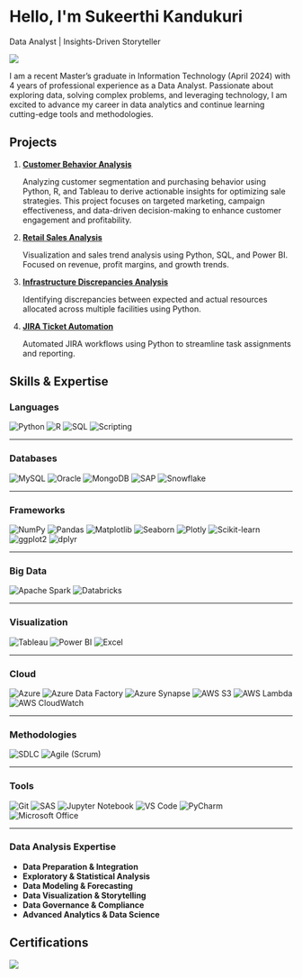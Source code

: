 
# Hello, I'm Sukeerthi Kandukuri
Data Analyst | Insights-Driven Storyteller

<a href="https://linkedin.com/sukeerthi-kandukuri"><img src="https://img.shields.io/badge/-LinkedIn-0072b1?&style=for-the-badge&logo=linkedin&logoColor=white" /></a>

I am a recent Master’s graduate in Information Technology (April 2024) with 4 years of professional experience as a Data Analyst. Passionate about exploring data, solving complex problems, and leveraging technology, I am excited to advance my career in data analytics and continue learning cutting-edge tools and methodologies.

## Projects
1. <a href="https://github.com/KandukuriSukeerthi/Customer-Behavior-Analysis">**Customer Behavior Analysis**</a>

   Analyzing customer segmentation and purchasing behavior using Python, R, and Tableau to derive actionable insights for optimizing sale strategies. This project focuses on targeted marketing, campaign effectiveness, and data-driven decision-making to enhance customer engagement and profitability. 

2. <a href="https://github.com/KandukuriSukeerthi/Retail-Sales-Analysis">**Retail Sales Analysis** </a>

   Visualization and sales trend analysis using Python, SQL, and Power BI. Focused on revenue, profit margins, and growth trends.  

3. <a href="https://github.com/KandukuriSukeerthi/Infrastructure-Discrepancies-Analysis">**Infrastructure Discrepancies Analysis**</a>

   Identifying discrepancies between expected and actual resources allocated across multiple facilities using Python.  

4. <a href="https://github.com/KandukuriSukeerthi/jira-ticket-automation">**JIRA Ticket Automation**</a>

   Automated JIRA workflows using Python to streamline task assignments and reporting.

## Skills & Expertise

### **Languages**  
![Python](https://img.shields.io/badge/-Python-3776AB?logo=python&logoColor=white&style=flat)  ![R](https://img.shields.io/badge/-R-276DC3?logo=r&logoColor=white&style=flat)  ![SQL](https://img.shields.io/badge/-SQL-4479A1?logo=postgresql&logoColor=white&style=flat)  ![Scripting](https://img.shields.io/badge/-Scripting-0052CC?logo=terminal&logoColor=white&style=flat)

---

### **Databases**  
![MySQL](https://img.shields.io/badge/-MySQL-4479A1?logo=mysql&logoColor=white&style=flat)  ![Oracle](https://img.shields.io/badge/-Oracle-F80000?logo=oracle&logoColor=white&style=flat)  ![MongoDB](https://img.shields.io/badge/-MongoDB-47A248?logo=mongodb&logoColor=white&style=flat)  ![SAP](https://img.shields.io/badge/-SAP-0FAAFF?logo=sap&logoColor=white&style=flat)  ![Snowflake](https://img.shields.io/badge/-Snowflake-29B5E8?logo=snowflake&logoColor=white&style=flat)

---

### **Frameworks**  
![NumPy](https://img.shields.io/badge/-NumPy-013243?logo=numpy&logoColor=white&style=flat)  ![Pandas](https://img.shields.io/badge/-Pandas-150458?logo=pandas&logoColor=white&style=flat)  ![Matplotlib](https://img.shields.io/badge/-Matplotlib-3776AB?logo=python&logoColor=white&style=flat)  ![Seaborn](https://img.shields.io/badge/-Seaborn-3776AB?logo=python&logoColor=white&style=flat)  ![Plotly](https://img.shields.io/badge/-Plotly-3F4F75?logo=plotly&logoColor=white&style=flat)  ![Scikit-learn](https://img.shields.io/badge/-Scikit%20Learn-F7931E?logo=scikitlearn&logoColor=white&style=flat)  ![ggplot2](https://img.shields.io/badge/-ggplot2-276DC3?logo=r&logoColor=white&style=flat)  ![dplyr](https://img.shields.io/badge/-dplyr-276DC3?logo=r&logoColor=white&style=flat)

---

### **Big Data**  
![Apache Spark](https://img.shields.io/badge/-Apache%20Spark-E25A1C?logo=apachespark&logoColor=white&style=flat)  ![Databricks](https://img.shields.io/badge/-Databricks-FF3621?logo=databricks&logoColor=white&style=flat)

---

### **Visualization**  
![Tableau](https://img.shields.io/badge/-Tableau-E97627?logo=tableau&logoColor=white&style=flat)  ![Power BI](https://img.shields.io/badge/-Power%20BI-F2C811?logo=powerbi&logoColor=black&style=flat)  ![Excel](https://img.shields.io/badge/-Excel-217346?logo=microsoft-excel&logoColor=white&style=flat)

---

### **Cloud**  
![Azure](https://img.shields.io/badge/-Azure-0078D4?logo=microsoft-azure&logoColor=white&style=flat)  ![Azure Data Factory](https://img.shields.io/badge/-Azure%20Data%20Factory-003B5C?logo=azure-devops&logoColor=white&style=flat) ![Azure Synapse](https://img.shields.io/badge/-Azure%20Synapse-0085CA?logo=azure-synapse-analytics&logoColor=white&style=flat) ![AWS S3](https://img.shields.io/badge/-AWS%20S3-232F3E?logo=amazonaws&logoColor=white&style=flat)  ![AWS Lambda](https://img.shields.io/badge/-AWS%20Lambda-FF9900?logo=awslambda&logoColor=black&style=flat)  ![AWS CloudWatch](https://img.shields.io/badge/-AWS%20CloudWatch-FF4F8B?logo=amazonaws&logoColor=white&style=flat)

---

### **Methodologies**  
![SDLC](https://img.shields.io/badge/-SDLC-0052CC?style=flat)  ![Agile (Scrum)](https://img.shields.io/badge/-Agile%20(Scrum)-2496ED?logo=agile&logoColor=white&style=flat)

---

### **Tools**  
![Git](https://img.shields.io/badge/-Git-F05032?logo=git&logoColor=white&style=flat)  ![SAS](https://img.shields.io/badge/-SAS-003F87?logo=sas&logoColor=white&style=flat)  ![Jupyter Notebook](https://img.shields.io/badge/-Jupyter%20Notebook-F37626?logo=jupyter&logoColor=white&style=flat)  ![VS Code](https://img.shields.io/badge/-VS%20Code-007ACC?logo=visualstudiocode&logoColor=white&style=flat)  ![PyCharm](https://img.shields.io/badge/-PyCharm-000000?logo=pycharm&logoColor=white&style=flat)  ![Microsoft Office](https://img.shields.io/badge/-Microsoft%20Office-D83B01?logo=microsoft-office&logoColor=white&style=flat)

---

### **Data Analysis Expertise**  
- **Data Preparation & Integration**  
- **Exploratory & Statistical Analysis**  
- **Data Modeling & Forecasting**  
- **Data Visualization & Storytelling**  
- **Data Governance & Compliance**  
- **Advanced Analytics & Data Science**


## Certifications
<img src="https://img.shields.io/badge/-AZ--104-0078D4?&style=for-the-badge&logo=Microsoft-Azure&logoColor=white" />
